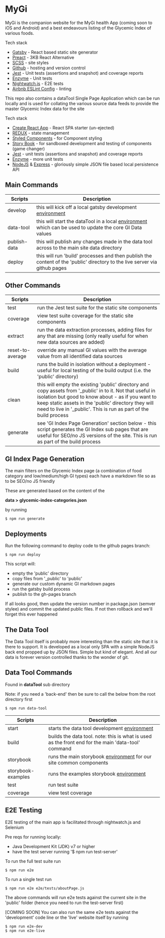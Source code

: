 # MyGi

MyGi is the companion website for the MyGi health App (coming soon to iOS and Android) and a best endeavours listing of the Glycemic Index of various foods.

Tech stack

- [Gatsby](https://github.com/gatsbyjs/gatsby) - React based static site generator
- [Preact](https://github.com/developit/preact) - 3KB React Alternative
- [SCSS](http://sass-lang.com/) - site styles
- [Github](https://github.com) - hosting and version control
- [Jest](https://facebook.github.io/jest/) - Unit tests (assertions and snapshot) and coverage reports
- [Enzyme](https://github.com/airbnb/enzyme) - Unit tests
- [Nightwatch.js](http://nightwatchjs.org/) - E2E tests
- [Airbnb ESLint Config](https://github.com/airbnb/javascript) - linting

This repo also contains a dataTool Single Page Application which can be run locally and is used for collating the various source data feeds to provide the master Glycemic Index data for the site

Tech stack

- [Create React App](https://github.com/facebookincubator/create-react-app) - React SPA starter (un-ejected)
- [REDUX](https://github.com/reactjs/redux) - state management
- [Styled Components](https://styled-components.com/) - for Component styling
- [Story Book](https://getstorybook.io/) - for sandboxed development and testing of components (game changer)
- [Jest](https://facebook.github.io/jest/) - unit tests (assertions and snapshot) and coverage reports
- [Enzyme](https://github.com/airbnb/enzyme) - more unit tests
- [NodeJS](https://nodejs.org/en/) & [Express](http://expressjs.com/) - gloriously simple JSON file based local persistence API

## Main Commands

| Scripts     | Description           |
| ------------- | --------------------- |
| develop       | this will kick off a local gatsby development [environment](http://localhost:8000) |
| data-tool     | this will start the dataTool in a local [environment](http://localhost:9000) which can be used to update the core GI Data values  |
| publish-data | this will publish any changes made in the data tool across to the main site data directory |
| deploy        | this will run 'build' processes and then publish the content of the 'public' directory to the live server via github pages      |

## Other Commands

| Scripts      | Description           |
| ------------- | --------------------- |
| test          | run the Jest test suite for the static site components  |
| coverage      | view test suite coverage for the static site components |
| extract       | run the data extraction processes, adding files for any that are missing (only really useful for when new data sources are added) |
| reset-to-average | override any manual GI values with the average value from all identified data sources |
| build         | runs the build in isolation without a deployment - useful for local testing of the build output (i.e. the 'public' directory)  |
| clean         | this will empty the existing 'public' directory and copy assets from '_public' in to it. Not that useful in isolation but good to know about - as if you want to keep static assets in the 'public' directory they will need to live in '_public'. This is run as part of the build process |
| generate      | see 'GI Index Page Generation' section below - this script generates the GI Index sub pages that are useful for SEO/no JS versions of the site. This is run as part of the build process   |

## GI Index Page Generation

The main filters on the Glycemic Index page (a combination of food category and low/medium/high GI types) each have a markdown file so as to be SEO/no JS friendly

These are generated based on the content of the

**data > glycemic-index-categories.json**

by running

```
$ npm run generate
```

## Deployments

Run the following command to deploy code to the github pages branch:

```
$ npm run deploy
```

This script will:

- empty the 'public' directory
- copy files from '_public' to 'public'
- generate our custom dynamic GI markdown pages
- run the gatsby build process
- publish to the gh-pages branch

If all looks good, then update the version number in package.json (semver stylee) and commit the updated public files. If not then rollback and we'll forget this ever happened

## The Data Tool

The Data Tool itself is probably more interesting than the static site that it is there to support. It is developed as a local only SPA with a simple NodeJS back end propped up by JSON files. Simple but kind of elegant. And all our data is forever version controlled thanks to the wonder of git.


## Data Tool Commands

Found in **dataTool** sub directory

Note: if you need a 'back-end' then be sure to call the below from the root directory first

```
$ npm run data-tool
```

| Scripts       | Description           |
| ------------- | --------------------- |
| start         | starts the data tool development [environment](http://localhost:3000/) |
| build         | builds the data tool. note: this is what is used as the front end for the main 'data-tool' command |
| storybook          | runs the main storybook [environment](http://localhost:9009/) for our site common components |
| storybook-examples | runs the examples storybook [environment](http://localhost:9010/) |
| test          | run test suite |
| coverage      | view test coverage |


## E2E Testing

E2E testing of the main app is facilitated through nightwatch.js and Selenium

Pre reqs for running locally:

- Java Development Kit (JDK) v7 or higher
- have the test server running '$ npm run test-server'

To run the full test suite run

```
$ npm run e2e
```

To run a single test run

```
$ npm run e2e e2e/tests/aboutPage.js
```

The above commands will run e2e tests against the current site in the 'public' folder (hence you need to run the test-server first)

[COMING SOON] You can also run the same e2e tests against the 'development' code line or the 'live' website itself by running

```
$ npm run e2e-dev
$ npm run e2e-live
```
